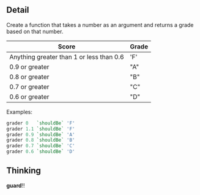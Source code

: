 ## Detail

Create a function that takes a number as an argument and returns a grade based on that number.

| Score                                    | Grade |
| ---------------------------------------- | ----- |
| Anything greater than 1 or less than 0.6 | 'F'   |
| 0.9 or greater                           | "A"   |
| 0.8 or greater                           | "B"   |
| 0.7 or greater                           | "C"   |
| 0.6 or greater                           | "D"   |

Examples:

```haskell
grader 0   `shouldBe` 'F'
grader 1.1 `shouldBe` 'F'
grader 0.9 `shouldBe` 'A'
grader 0.8 `shouldBe` 'B'
grader 0.7 `shouldBe` 'C'
grader 0.6 `shouldBe` 'D'
```

## Thinking

**guard**!!